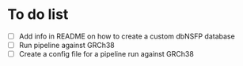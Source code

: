 # To do list

- [ ] Add info in README on how to create a custom dbNSFP database
- [ ] Run pipeline against GRCh38
- [ ] Create a config file for a pipeline run against GRCh38